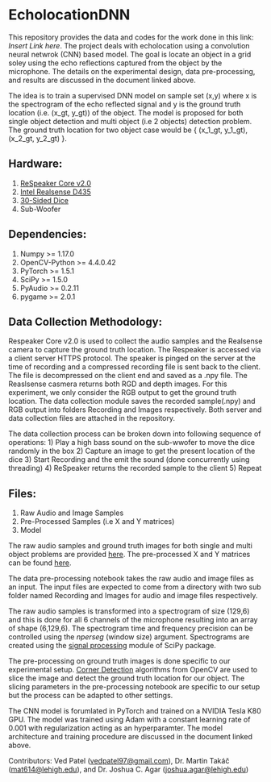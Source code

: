 # EcholocationDNN

This repository provides the data and codes for the work done in this link: *Insert Link here*. The project deals with echolocation using a convolution neural netwrok (CNN) based model. The goal is locate an object in a grid soley using the echo reflections captured from the object by the microphone. The details on the experimental design, data pre-processing, and results are discussed in the document linked above.

The idea is to train a supervised DNN model on sample set (x,y) where x is the spectrogram of the echo reflected signal and y is the ground truth location (i.e. (x_gt, y_gt)) of the object. The model is proposed for both single object detection and multi object (i.e 2 objects) detection problem. The ground truth location for two object case would be { (x_1_gt, y_1_gt), (x_2_gt, y_2_gt) }.

## Hardware:
  1) [ReSpeaker Core v2.0](https://wiki.seeedstudio.com/ReSpeaker_Core_v2.0/)
  2) [Intel Realsense D435](https://www.intelrealsense.com/depth-camera-d435/)
  3) [30-Sided Dice](https://tinyurl.com/30-sided-dice)
  4) Sub-Woofer

## Dependencies:
  1) Numpy >= 1.17.0
  2) OpenCV-Python >= 4.4.0.42
  3) PyTorch >= 1.5.1
  4) SciPy >= 1.5.0
  5) PyAudio >= 0.2.11
  6) pygame >= 2.0.1

## Data Collection Methodology:
  Respeaker Core v2.0 is used to collect the audio samples and the Realsense camera to capture the ground truth location. The Respeaker is accessed via a client server HTTPS protocol. The speaker is pinged on the server at the time of recording and a compressed recording file is sent back to the client. The file is decompressed on the client end and saved as a .npy file. The Reaslsense casmera returns both RGD and depth images. For this experiment, we only consider the RGB output to get the ground truth location. The data collection module saves the recorded sample(.npy) and RGB output into folders Recording and Images respectively. Both server and data collection files are attached in the repository.
  
  The data collection process can be broken down into following sequence of operations:
    1) Play a high bass sound on the sub-wwofer to move the dice randomly in the box
    2) Capture an image to get the present location of the dice
    3) Start Recording and the emit the sound (done concurrently using threading)
    4) ReSpeaker returns the recorded sample to the client 
    5) Repeat 
    
## Files:
  1) Raw Audio and Image Samples
  2) Pre-Processed Samples (i.e X and Y matrices)
  3) Model 

The raw audio samples and ground truth images for both single and multi object problems are provided [here](). The pre-processed X and Y matrices can be found [here](https://drive.google.com/drive/folders/1tWZZ7TY5ViGDtpf1EldzXDdm7Hi6CRWQ?usp=sharing). 

The data pre-processing notebook takes the raw audio and image files as an input. The input files are expected to come from a directory with two sub folder named Recording and Images for audio and image files respectively. 

The raw audio samples is transformed into a spectrogram of size (129,6) and this is done for all 6 channels of the microphone resulting into an array of shape (6,129,6). The spectrogram time and frequency precision can be controlled using the *nperseg* (window size) argument. Spectrograms are created using the [signal processing](https://docs.scipy.org/doc/scipy/reference/generated/scipy.signal.spectrogram.html) module of SciPy package. 

The pre-processing on ground truth images is done specific to our experimental setup. [Corner Detection](https://opencv-python-tutroals.readthedocs.io/en/latest/py_tutorials/py_feature2d/py_shi_tomasi/py_shi_tomasi.html) algorithms from OpenCV are used to slice the image and detect the ground truth location for our object. The slicing parameters in the pre-processing notebook are specific to our setup but the process can be adapted to other settings.

The CNN model is forumlated in PyTorch and trained on a NVIDIA Tesla K80 GPU. The model was trained using Adam with a constant learning rate of 0.001 with regularization acting as an hyperparamter. The model architecture and training procedure are discussed in the document linked above.


Contributors: Ved Patel (vedpatel97@gmail.com), Dr. Martin Takáč (mat614@lehigh.edu), and Dr. Joshua C. Agar (joshua.agar@lehigh.edu)
